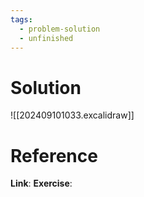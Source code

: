 ```yaml
---
tags:
  - problem-solution
  - unfinished
---
```

# Solution
![[202409101033.excalidraw]]

# Reference
**Link**:
**Exercise**: